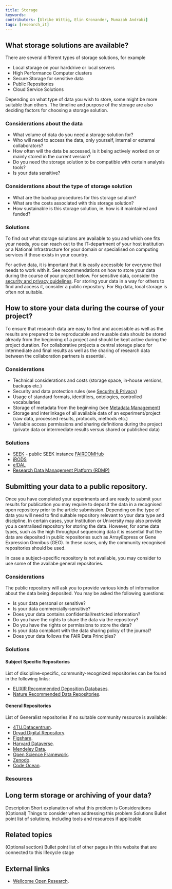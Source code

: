 ```yaml
---
title: Storage
keywords:
contributors: [Ulrike Wittig, Elin Kronander, Munazah Andrabi]
tags: [research_it] 
---
```


## What storage solutions are available?

There are several different types of storage solutions, for example 
* Local storage on your harddrive or local servers
* High Performance Computer clusters
* Secure Storage for sensitive data 
* Public Repositories
* Cloud Service Solutions

Depending on what type of data you wish to store, some might be more suitable than others.
The timeline and purpose of the storage are also deciding factors for choosing
a storage solution.

### Considerations about the data
* What volume of data do you need a storage solution for?
* Who will need to access the data, only yourself, internal or external collaborators?
* How often will the data be accessed, is it being actively worked on or mainly stored in the current version?
* Do you need the storage solution to be compatible with certain analysis tools?
* Is your data sensitive? 

### Considerations about the type of storage solution
* What are the backup procedures for this storage solution?
* What are the costs associated with this storage solution?
* How sustainable is this storage solution, ie. how is it maintained and funded?

### Solutions
To find out what storage solutions are available to you and which one fits your needs, you can reach out to the IT-department of your host institution or a National Infrastructure for your domain or specialised on computing services if those exists in your country.

For active data, it is important that it is easily accessible for everyone that needs to work with it. See recommendations on how to store your data during the course of your project below.
For sensitive data, consider the [security and privacy guidelines](security_and_privacy).
For storing your data in a way for others to find and access it, consider a public repository. 
For Big data, local storage is often not suitable.



## How to store your data during the course of your project?

To ensure that research data are easy to find and accessible as well as the results are prepared to be reproducable and reusable data should be stored already from the beginning of a project and should be kept active during the project duration. For collaborative projects a central storage place for intermediate and final results as well as the sharing of research data between the collaboration partners is essential.  

### Considerations
* Technical considerations and costs (storage space, in-house versions, backups etc.)
* Security and data protection rules (see [Security & Privacy](security_and_privacy))
* Usage of standard formats, identifiers, ontologies, controlled vocabularies
* Storage of metadata from the beginning (see [Metadata Management](metadata_management))
* Storage and interlinkage of all available data of an experiment/project (raw data, processed results, protocols, methods etc.)
* Variable access permissions and sharing definitions during the project (private data or intermediate results versus shared or published data)

### Solutions 
* [SEEK](https://seek4science.org/) - public SEEK instance [FAIRDOMHub](https://fairdomhub.org)
* [iRODS](https://irods.org/)
* [e!DAL](https://edal.ipk-gatersleben.de/)
* [Research Data Management Platform (RDMP)](https://www.dundee.ac.uk/hic/researchdatamanagementplatform/)



## Submitting your data to a public repository.

Once you have completed your experiments and are ready to submit your results for publication you may require to deposit the data in a recognised open repository prior to the article submission. Depending on the type of data you will need to find suitable repository relevant to your data type and discipline. In certain cases, your Institution or University may also provide you a centralised repository for storing the data. However, for some data types, such as the high throughput sequencing data it is essential that the data are deposited in public repositories such as ArrayExpress or Gene Expression Omnibus (GEO). In these cases, only the community recognised repositories should be used.

In case a subject-specific repository is not available, you may consider to use some of the availabe general repositories.

### Considerations 
The public repository will ask you to provide various kinds of information about the data being deposited. You may be asked the following questions:
  * Is your data  personal or sensitive?
  * Is your data  commercially-sensitive?
  * Does your data contains confidential/restricted information?
  * Do you have the rights to share the data via the repository?
  * Do you have the rights or permissions to store the data? 
  * Is your data compliant with the data sharing policy of the journal?
  * Does your data follows the FAIR Data Principles?

### Solutions

#### Subject Specific Repositories

List of discipline-specific, community-recognized repositories can be found in the following links:

* [ELIXIR Recommended Deposition Databases](https://elixir-europe.org/services/tag/elixir-deposition-databases).
* [Nature Recommended Data Repositories](https://www.nature.com/sdata/policies/repositories).

#### General Repositories
List of Generalist repositories if no suitable community resource is available:

* [4TU.Datacentrum](https://data.4tu.nl/info/en/).
* [Dryad Digital Repository](http://datadryad.org).
* [Figshare](https://figshare.com).
* [Harvard Dataverse](https://dataverse.harvard.edu).
* [Mendeley Data](https://data.mendeley.com).
* [Open Science Framework](https://osf.io).
* [Zenodo](https://zenodo.org).
* [Code Ocean](https://codeocean.com).

### Resources



## Long term storage or archiving of your data?
Description
Short explanation of what this problem is
Considerations
(Optional) Things to consider when addressing this problem 
Solutions
Bullet point list of solutions, including tools and resources if applicable

## Related topics
(Optional section)
Bullet point list of other pages in this website that are connected to this lifecycle stage

## External links
* [Wellcome Open Research](https://wellcomeopenresearch.org/for-authors/data-guidelines).

